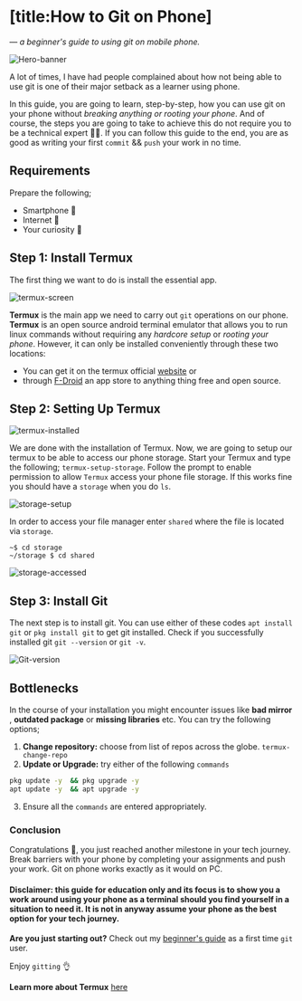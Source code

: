# [title:How to Git on Phone]
— *a beginner's guide to using git on mobile phone.*

![Hero-banner](file:PocketMark/Src/Attachment-2025-08-20.png)

A lot of times, I have had people complained about how not being able to use git is one of their major setback as a learner using phone. 

In this guide, you are going to learn, step-by-step, how you can use git on your phone without _breaking anything or rooting your phone_. And of course, the steps you are going to take to achieve this do not require you to be a technical expert 🧑‍🔧. If you can follow this guide to the end, you are as good as writing your first ```commit```  && ```push``` your work in no time. 

## Requirements
Prepare the following;
- Smartphone 📱
- Internet 🛜
- Your curiosity 🤨

## Step 1: Install Termux
The first thing we want to do is install the essential app.

![termux-screen](file:///storage/emulated/0/Documents/PocketMark/Src/image_1755705926520.png)


**Termux** is the main app we need to carry out `git` operations on our phone. **Termux** is an open source android terminal emulator that allows you to run linux commands without requiring any _hardcore setup_ or _rooting your phone_. However, it can only be installed conveniently through these two locations:
   - You can get it on the termux official [website](https://termux.dev/en/) or
   - through [F-Droid](https://f-droid.org/) an app store to anything thing free and open source.
## Step 2: Setting Up Termux

![termux-installed](file:///storage/emulated/0/Documents/PocketMark/Src/Attachment-2025-08-20_4.png)


We are done with the installation of Termux. Now,  we are going to setup our termux to be able to access our phone storage. Start your Termux and type the following;
                  `termux-setup-storage`.
Follow the prompt to enable permission to allow `Termux` access your phone file storage. If this works fine you should have a `storage` when you do `ls`. 

![storage-setup](file:///storage/emulated/0/Documents/PocketMark/Src/Attachment-2025-08-21.png)

In order to access your file manager enter `shared` where the file is located via `storage`.

```script
~$ cd storage
~/storage $ cd shared
```     
       
![storage-accessed](file:///storage/emulated/0/Documents/PocketMark/Src/Screenshot_20250820-200309.png)


## Step 3: Install Git
The next step is to install git. You can use either of these codes `apt install git` or `pkg install git` to get git installed. Check if you successfully installed git ```git --version``` or ```git -v```.


![Git-version](file:///storage/emulated/0/Documents/PocketMark/Src/Screenshot_20250820-214909.png)




## Bottlenecks
In the course of your installation you might encounter issues like **bad mirror** , **outdated package** or **missing libraries** etc.  You can try the following options;
1. **Change repository:** choose from list of repos across the globe.
```termux-change-repo```
2. **Update or Upgrade:** try either of the following `commands`
```bash
pkg update -y  && pkg upgrade -y 
apt update -y  && apt upgrade -y
```
3. Ensure all the `commands` are entered appropriately.


### Conclusion
Congratulations 🎉, you just reached another milestone in your tech journey. Break barriers with your phone by completing your assignments and push your work. Git on phone works exactly as it would on PC. 

#### Disclaimer: this guide for education only and its focus is to show you a work around using your phone as a terminal should you find yourself in a situation to need it. It is not in anyway assume your phone as the best option for your tech journey.


**Are you just starting out?** Check out my [beginner's guide](#) as a first time `git` user. 


Enjoy `gitting` 👌

**Learn more about Termux** [here](https://wiki.termux.com/wiki/Main_Page)
